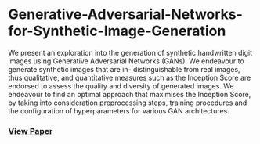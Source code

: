 # Generative-Adversarial-Networks-for-Synthetic-Image-Generation
We present an exploration into the generation of synthetic handwritten digit images using Generative Adversarial Networks  (GANs). We endeavour to generate synthetic images that are in- distinguishable from real images, thus qualitative, and quantitative measures such as the Inception Score are endorsed to assess the quality and diversity of generated images. We endeavour to find an optimal approach that maximises the Inception Score, by taking into consideration preprocessing steps, training procedures and the configuration of hyperparameters for various GAN architectures.

### [View Paper](https://drive.google.com/file/d/1rKiYPmI4pjWs-zCBl5IO4Idex73BtbpI/view?usp=sharing)
